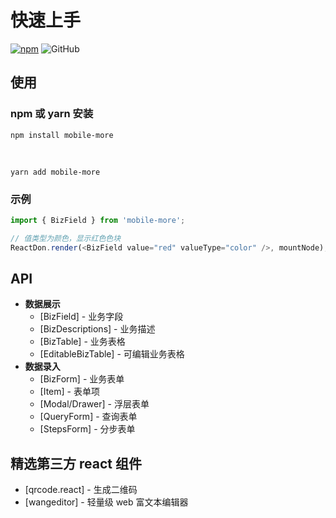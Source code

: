 # 快速上手

[![npm][npm]][npm-url] ![GitHub](https://img.shields.io/github/license/doly-dev/mobile-more.svg)

## 使用

### npm 或 yarn 安装

```shell
npm install mobile-more
```

<br />

```shell
yarn add mobile-more
```

### 示例

```javascript
import { BizField } from 'mobile-more';

// 值类型为颜色，显示红色色块
ReactDon.render(<BizField value="red" valueType="color" />, mountNode);
```

## API

- **数据展示**
  - [BizField] - 业务字段
  - [BizDescriptions] - 业务描述
  - [BizTable] - 业务表格
  - [EditableBizTable] - 可编辑业务表格
- **数据录入**
  - [BizForm] - 业务表单
  - [Item] - 表单项
  - [Modal/Drawer] - 浮层表单
  - [QueryForm] - 查询表单
  - [StepsForm] - 分步表单

## 精选第三方 react 组件

- [qrcode.react] - 生成二维码
- [wangeditor] - 轻量级 web 富文本编辑器

[npm]: https://img.shields.io/npm/v/mobile-more.svg
[npm-url]: https://npmjs.com/package/mobile-more
[site]: https://doly-dev.github.io/mobile-more/latest/index.html
[babel-plugin-import]: https://www.npmjs.com/package/babel-plugin-import
